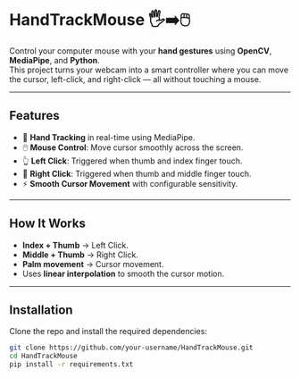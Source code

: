 # HandTrackMouse 🖐️➡️🖱️

Control your computer mouse with your **hand gestures** using **OpenCV**, **MediaPipe**, and **Python**.  
This project turns your webcam into a smart controller where you can move the cursor, left-click, and right-click — all without touching a mouse.  

---

## Features
- 🎯 **Hand Tracking** in real-time using MediaPipe.  
- 🖱️ **Mouse Control**: Move cursor smoothly across the screen.  
- 👆 **Left Click**: Triggered when thumb and index finger touch.  
- 🤟 **Right Click**: Triggered when thumb and middle finger touch.  
- ⚡ **Smooth Cursor Movement** with configurable sensitivity.  

---

## How It Works
- **Index + Thumb** → Left Click.  
- **Middle + Thumb** → Right Click.  
- **Palm movement** → Cursor movement.  
- Uses **linear interpolation** to smooth the cursor motion.  

---

## Installation
Clone the repo and install the required dependencies:

```bash
git clone https://github.com/your-username/HandTrackMouse.git
cd HandTrackMouse
pip install -r requirements.txt
